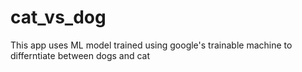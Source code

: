 # cat_vs_dog

This app uses ML model trained using google's trainable machine to differntiate between dogs and cat

